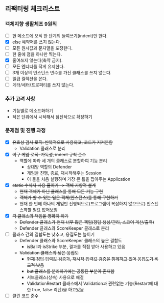 ## 리팩터링 체크리스트

### 객체지향 생활체조 9원칙

- [ ] 한 메소드에 오직 한 단계의 들여쓰기(indent)만 한다.
- [x] else 예약어를 쓰지 않는다.
- [ ] 모든 원시값과 문자열을 포장한다.
- [ ] 한 줄에 점을 하나만 찍는다.
- [x] 줄여쓰지 않는다(축약 금지).
- [ ] 모든 엔티티를 작게 유지한다.
- [ ] 3개 이상의 인스턴스 변수를 가진 클래스를 쓰지 않는다.
- [ ] 일급 컬렉션을 쓴다.
- [ ] 게터/세터/프로퍼티를 쓰지 않는다.

### 추가 고려 사항

- 기능별로 메소드화하기
- 작은 단위에서 시작해서 점진적으로 확장하기

### 문제점 및 진행 과정

- [x] ~~유효성 검사 로직: 반복적으로 사용되고, 코드가 지저분함~~
    - Validation 클래스로 분리
- [x] ~~야구 게임 로직: 가독성, indent 규칙 준수~~
    - 역할에 따라 세 개의 클래스로 분할하여 기능 분리
        - 상대방 역할의 Defender
        - 게임을 진행, 종료, 재시작해주는 Session
        - 이 둘을 처음 실행하며 가장 큰 틀을 잡아주는 Application
- [x] ~~static 수식자 사용 줄이기 -> 객체 지향적 설계~~
    - ~~현재 객체가 아닌 클래스를 통해 모든 기능 구현~~
    - ~~객체가 할 수 있는 일은 객체(인스턴스)를 통해 구현하기~~
    - 현재 한 번에 하나의 게임만 진행되므로(프로그램이 복잡하지 않으므로) 인스턴스화할 필요 없어보임
- [x] ~~각 클래스의 책임을 명확히 하기~~
    - ~~Defender 클래스가 현재 너무 많은 책임(정답 생성/관리, 스코어 계산/출력)~~
    - Defender 클래스와 ScoreKeeper 클래스로 분리
- [ ] 클래스 간의 결합도는 낮추고, 응집도는 높이기
    - Defender 클래스와 ScoreKeeper 클래스의 높은 결합도
        - isBall과 isStrike 부분, 결과를 직접 받아 사용하고 있음
    - ~~Validation 클래스의 낮은 응집도~~
        - ~~현재 정답 입력값 검증과, 재시작 입력값 검증을 함께하고 있어 응집도가 비교적 낮음~~
        - ~~but 클래스를 분리하기에는 공통된 부분이 존재함~~
        - 서브클래스(상속) 사용으로 해결
        - ValidationRestart 클래스에서 Validation과 관련없는 기능(Restart에 대한 true, false 리턴)을 하고있음
- [ ] 클린 코드 준수